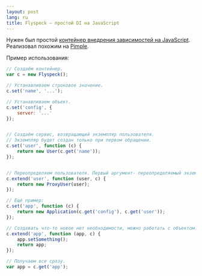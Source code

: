 ```yaml
---
layout: post
lang: ru
title: Flyspeck — простой DI на JavaScript
---
```

Нужен был простой [контейнер внедрения зависимостей на JavaScript](https://gist.github.com/antonmedv/11349215). Реализовал похожим на [Pimple](http://pimple.sensiolabs.org/).

<!--more-->

Пример использования:

~~~ javascript
// Создаём контейнер.
var c = new Flyspeck();

// Устанавливаем строковое значение.
c.set('name', '...');

// Устанавливаем объект.
c.set('config', {
    server: '...'
});


// Создаём сервис, возвращающий экземпляр пользователя.
// Экземпляр будет создан только при первом обращении.
c.set('user', function (c) {
    return new User(c.get('name'));
});


// Переопределяем пользователя. Первый аргумент- переопределяемый экземпляр, второй - контейнер.
c.extend('user', function (user, c) {
    return new ProxyUser(user);
});

// Ещё пример:
c.set('app', function (c) {
    return new Application(c.get('config'), c.get('user'));
});

// Создавать что-то новое нет необходимости, можно работать с объектом.
c.extend('app', function (app, c) {
    app.setSomething();
    return app;
});

// Получаем все сразу.
var app = c.get('app');
~~~

